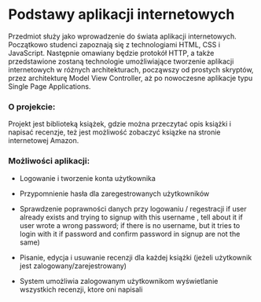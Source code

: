 # Podstawy aplikacji internetowych

Przedmiot służy jako wprowadzenie do świata aplikacji internetowych. Początkowo studenci zapoznają się z technologiami HTML, CSS i JavaScript. Następnie omawiany będzie protokół HTTP, a także przedstawione zostaną technologie umożliwiające tworzenie aplikacji internetowych w różnych architekturach, począwszy od prostych skryptów, przez architekturę Model View Controller, aż po nowoczesne aplikacje typu Single Page Applications.

### O projekcie:

Projekt jest biblioteką książek, gdzie można przeczytać opis książki i napisać recenzje, też jest możliwość zobaczyć ksiązke na stronie internetowej Amazon.

### Możliwości aplikacji:

* Logowanie i tworzenie konta użytkownika 

* Przypomnienie hasła dla zaregestrowanych użytkowników

* Sprawdzenie poprawności danych przy logowaniu / regestracji 
 	if user already exists and trying to signup with this username , tell about it
	if user wrote a wrong password; 
	if there is no username, but it tries to login with it
	if password and confirm password in signup are not the same)

* Pisanie, edycja i usuwanie recenzji dla każdej książki (jeżeli użytkownik jest zalogowany/zarejestrowany)

* System umożliwia zalogowanym użytkownikom wyświetlanie wszystkich recenzji, ktore oni napisali


